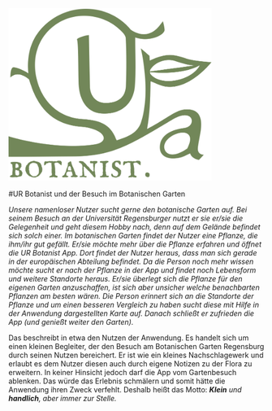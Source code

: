 <img src="Botanist_Logo_g.svg" width="400"/>

#UR Botanist und der Besuch im Botanischen Garten

_Unsere namenloser Nutzer sucht gerne den botanische Garten auf. Bei seinem Besuch an der Universität Regensburger nutzt er sie er/sie die Gelegenheit und geht diesem Hobby nach, denn auf dem Gelände befindet sich solch einer. Im botanischen Garten findet der Nutzer eine Pflanze, die ihm/ihr gut gefällt. Er/sie möchte mehr über die Pflanze erfahren und öffnet die UR Botanist App. Dort findet der Nutzer heraus, dass man sich gerade in der europäischen Abteilung befindet. Da die Person noch mehr wissen möchte sucht er nach der Pflanze in der App und findet noch Lebensform und weitere Standorte heraus. Er/sie überlegt sich die Pflanze für den eigenen Garten anzuschaffen, ist sich aber unsicher welche benachbarten Pflanzen am besten wären. Die Person erinnert sich an die Standorte der Pflanze und um einen besseren Vergleich zu haben sucht diese mit Hilfe in der Anwendung dargestellten Karte auf. Danach schließt er zufrieden die App (und genießt weiter den Garten)._

Das beschreibt in etwa den Nutzen der Anwendung. Es handelt sich um einen kleinen Begleiter, der den Besuch am Botanischen Garten Regensburg durch seinen Nutzen bereichert. Er ist wie ein kleines Nachschlagewerk und erlaubt es dem Nutzer diesen auch durch eigene Notizen zu der Flora zu erweitern. In keiner Hinsicht jedoch darf die App vom Gartenbesuch ablenken. Das würde das Erlebnis schmälern und somit hätte die Anwendung ihren Zweck verfehlt. Deshalb heißt das Motto: _**Klein** und **handlich**, aber immer zur Stelle._